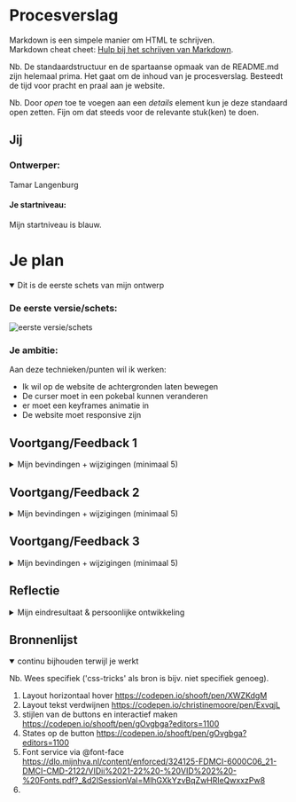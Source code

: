 # Procesverslag
Markdown is een simpele manier om HTML te schrijven.  
Markdown cheat cheet: [Hulp bij het schrijven van Markdown](https://github.com/adam-p/markdown-here/wiki/Markdown-Cheatsheet).

Nb. De standaardstructuur en de spartaanse opmaak van de README.md zijn helemaal prima. Het gaat om de inhoud van je procesverslag. Besteedt de tijd voor pracht en praal aan je website.

Nb. Door *open* toe te voegen aan een *details* element kun je deze standaard open zetten. Fijn om dat steeds voor de relevante stuk(ken) te doen.





## Jij


### Ontwerper:
Tamar Langenburg

#### Je startniveau:
Mijn startniveau is blauw.





# Je plan

<details open>
  <summary>Dit is de eerste schets van mijn ontwerp </summary>

  ### De eerste versie/schets:
  <img src="../readme-images/1e schets.jpg" width="375px" alt="eerste versie/schets">


  ### Je ambitie: 
  Aan deze technieken/punten wil ik werken:
  - Ik wil op de website de achtergronden laten bewegen
  - De curser moet in een pokebal kunnen veranderen
  - er moet een keyframes animatie in
  - De website moet responsive zijn
 
</details>




## Voortgang/Feedback 1

<details>
  <summary>Mijn bevindingen + wijzigingen (minimaal 5)</summary>

  ### Bevinding 1:
  Het concept is leuk, maar ik moet nog goed bedenken wat ik als content erbij ga vertellen en hoe ik de poppetjes laat lopen.

  #### oplossing:
  Ik ga bij elke list item een beweegende afbeeling op de achtergrond doen. En een GIF animatie voor de poppetjes gebruiken.

  ### Bevinding 2:
  De tekst had ik nog niet en de afbeeldingen. Die moet ik nog verzamelen.

  #### oplossing:
  Ik heb een moment genomen om alle afbeeldingen te vinden en in het mapje images te doen.

  ### Bevinding 3:
  Tijdens het zoeken heb ik goed moeten kijken naar de kwaliteit en naar de grote van de afbeeldingen, vooral omdat er genoeg ruimte moet zijn voor het poppetje om te lopen.

</details>


## Voortgang/Feedback 2

<details>
  <summary>Mijn bevindingen + wijzigingen (minimaal 5)</summary>
  
  ### Bevinding 1:
  De afbeelingen passen goed bij mijn thema, maar kunnen nog niet bewegen. Ik heb nu alleen dat de poppetjes Gif het wel doet.

  #### oplossing:
  Ik heb de tip gekregen om background positie te gebruiken om de achtergrond afbeeldingen te laten bewegen over het scherm, en te positioneren.

  ### Bevinding 2:
  De Website is nog niet responsive, en ik moet nog veel doen aan de code. zoals custom properties etc.

  #### oplossing:
  Ik ga de responsiveness aanpassen van de achtergronden en de poppetjes image in de li overlay hidden zetten, zodat ze niet meer overlappen. 

  ### Bevinding 3:
  Ook moet ik nog een default lettertype vinden, want die deed het niet op een andere laptop.


</details>



## Voortgang/Feedback 3

<details>
  <summary>Mijn bevindingen + wijzigingen (minimaal 5)</summary>
  
  ### Bevinding 1:
  Omschrijving van wat er nog niet orde was (tekst en afbeeding(en)).

  #### oplossing:
  Beschrijving hoe je het hebt hebt opgelost of als het niet gelukt is hoe je het zou oplossen (tekst en afbeeding(en)).

  ### Bevinding 2:
  Omschrijving van wat er nog niet orde was (tekst en afbeeding(en)).

  #### oplossing:
  Beschrijving hoe je het hebt hebt opgelost of als het niet gelukt is hoe je het zou oplossen (tekst en afbeeding(en)).

  ### Bevinding 3:
  ...

</details>




## Reflectie

<details>
  <summary>Mijn eindresultaat & persoonlijke ontwikkeling</summary>

  ### Je uitkomst - karakteristiek screenshot(s):
  <img src="readme-images/dummy-plaatje.jpg" width="375px" alt="final ontwerp">


  ### Dit ging goed/Heb ik geleerd: 
  Korte omschrijving met plaatje(s)

  <img src="readme-images/dummy-plaatje.jpg" width="375px" alt="top">


  ### Dit was lastig/Is niet gelukt:
  Korte omschrijving met plaatje(s)

  <img src="readme-images/dummy-plaatje.jpg" width="375px" alt="bummer">
</details>





## Bronnenlijst

<details open>
<summary>continu bijhouden terwijl je werkt</summary>

Nb. Wees specifiek ('css-tricks' als bron is bijv. niet specifiek genoeg).

1. Layout horizontaal hover https://codepen.io/shooft/pen/XWZKdgM
2. Layout tekst verdwijnen https://codepen.io/christinemoore/pen/ExvqjL
3. stijlen van de buttons en interactief maken https://codepen.io/shooft/pen/gOvgbga?editors=1100
4. States op de button https://codepen.io/shooft/pen/gOvgbga?editors=1100
5. Font service via @font-face https://dlo.mijnhva.nl/content/enforced/324125-FDMCI-6000C06_21-DMCI-CMD-2122/VIDii%2021-22%20-%20VID%202%20-%20Fonts.pdf?_&d2lSessionVal=MlhGXkYzvBqZwHRleQwxxzPw8
6. 

</details>